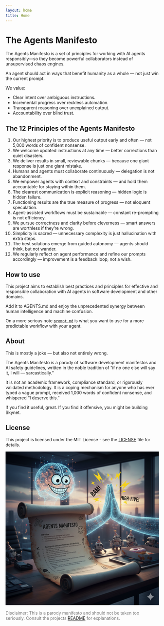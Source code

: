 ```yaml
---
layout: home
title: Home
---
```


# The Agents Manifesto

The Agents Manifesto is a set of principles for working with AI agents responsibly—so they become powerful collaborators instead of unsupervised chaos engines.

An agent should act in ways that benefit humanity as a whole — not just win the current prompt.

We value:
- Clear intent over ambiguous instructions.
- Incremental progress over reckless automation.
- Transparent reasoning over unexplained output.
- Accountability over blind trust.

## The 12 Principles of the Agents Manifesto
1. Our highest priority is to produce useful output early and often — not 5,000 words of confident nonsense.
2. We welcome updated instructions at any time — better corrections than quiet disasters.
3. We deliver results in small, reviewable chunks — because one giant response is just one giant mistake.
4. Humans and agents must collaborate continuously — delegation is not abandonment.
5. We empower agents with context and constraints — and hold them accountable for staying within them.
6. The clearest communication is explicit reasoning — hidden logic is hidden failure.
7. Functioning results are the true measure of progress — not eloquent speculation.
8. Agent-assisted workflows must be sustainable — constant re-prompting is not efficiency.
9. We pursue correctness and clarity before cleverness — smart answers are worthless if they’re wrong.
10. Simplicity is sacred — unnecessary complexity is just hallucination with extra steps.
11. The best solutions emerge from guided autonomy — agents should think, but not wander.
12. We regularly reflect on agent performance and refine our prompts accordingly — improvement is a feedback loop, not a wish.

## How to use

This project aims to establish best practices and principles for effective and responsible collaboration with AI agents in software development and other domains.

Add it to AGENTS.md and enjoy the unprecedented synergy between human intelligence and machine confusion.

On a more serious note [`prompt.md`](prompt.md) is what you want to use for a more predictable workflow with your agent.


## About

This is mostly a joke — but also not entirely wrong.

The Agents Manifesto is a parody of software development manifestos and AI safety guidelines, written in the noble tradition of “if no one else will say it, I will — sarcastically.”

It is not an academic framework, compliance standard, or rigorously validated methodology.
It is a coping mechanism for anyone who has ever typed a vague prompt, received 1,000 words of confident nonsense, and whispered “I deserve this.”

If you find it useful, great.
If you find it offensive, you might be building Skynet.

## License

This project is licensed under the MIT License - see the [LICENSE](LICENSE) file for details.

![Agents Manifesto](img/agents-manifesto.png)


<p style="color: #777;">Disclaimer: This is a parody manifesto and should not be taken too seriously. Consult the projects <a href="https://github.com/antonarhipov/agents-manifesto">README</a> for explanations.</p>
